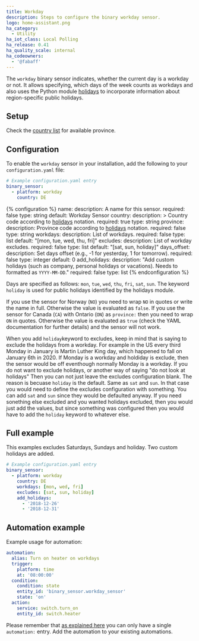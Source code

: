 ```yaml
---
title: Workday
description: Steps to configure the binary workday sensor.
logo: home-assistant.png
ha_category:
  - Utility
ha_iot_class: Local Polling
ha_release: 0.41
ha_quality_scale: internal
ha_codeowners:
  - '@fabaff'
---
```


The `workday` binary sensor indicates, whether the current day is a workday or not. It allows specifying, which days of the week counts as workdays and also
uses the Python module [holidays](https://pypi.python.org/pypi/holidays) to incorporate information about region-specific public holidays. 

## Setup

Check the [country list](https://github.com/dr-prodigy/python-holidays#available-countries) for available province.

## Configuration
To enable the `workday` sensor in your installation, add the following to your `configuration.yaml` file:

```yaml
# Example configuration.yaml entry
binary_sensor:
  - platform: workday
    country: DE
```

{% configuration %}
name:
  description: A name for this sensor.
  required: false
  type: string
  default: Workday Sensor
country:
  description: >
    Country code according to [holidays](https://pypi.org/project/holidays/) notation.
  required: true
  type: string
province:
  description: Province code according to [holidays](https://pypi.org/project/holidays/) notation.
  required: false
  type: string
workdays:
  description: List of workdays.
  required: false
  type: list
  default: "[mon, tue, wed, thu, fri]"
excludes:
  description: List of workday excludes.
  required: false
  type: list
  default: "[sat, sun, holiday]"
days_offset:
  description: Set days offset (e.g., -1 for yesterday, 1 for tomorrow).
  required: false
  type: integer
  default: 0
add_holidays:
  description: "Add custom holidays (such as company, personal holidays or vacations). Needs to formatted as `YYYY-MM-DD`."
  required: false
  type: list
{% endconfiguration %}

Days are specified as follows: `mon`, `tue`, `wed`, `thu`, `fri`, `sat`, `sun`.
The keyword `holiday` is used for public holidays identified by the holidays module.

<div class='note warning'>

If you use the sensor for Norway (`NO`) you need to wrap `NO` in quotes or write the name in full.
Otherwise the value is evaluated as `false`.
If you use the sensor for Canada (`CA`) with Ontario (`ON`) as `province:` then you need to wrap `ON` in quotes.
Otherwise the value is evaluated as `true` (check the YAML documentation for further details) and the sensor will not work.

When you add `holiday`keyword to excludes, keep in mind that is saying to exclude the holidays from a workday. For example in the US every third Monday in January is Martin Luther King day, which happened to fall on January 6th in 2020. If Monday is a workday and holdiday is exclude, then the sensor would be off eventhough normally Monday is a workday. If you do not want to exclude holidays, or another way of saying "do not look at holidays" Then you can not just leave the excludes configuration blank. The reason is becuase `holiday` is the default. Same as `sat` and `sun`. In that case you would need to define the excludes configuration with something. You can add `sat` and `sun` since they would be defaulted anyway. If you need sonething else excluded and you wanted holidays excluded, then you would just add the values, but since something was configured then you would have to add the `holiday` keyword to whatever else.


</div>

## Full example

This examples excludes Saturdays, Sundays and holiday. Two custom holidays are added.

```yaml
# Example configuration.yaml entry
binary_sensor:
  - platform: workday
    country: DE
    workdays: [mon, wed, fri]
    excludes: [sat, sun, holiday]
    add_holidays:
      - '2018-12-26'
      - '2018-12-31'
```

## Automation example

Example usage for automation:

```yaml
automation:
  alias: Turn on heater on workdays
  trigger:
    platform: time
    at: '08:00:00'
  condition:
    condition: state
    entity_id: 'binary_sensor.workday_sensor'
    state: 'on'
  action:
    service: switch.turn_on
    entity_id: switch.heater
```

<div class='note'>

Please remember that [as explained here](/docs/configuration/devices/) you can only have a single `automation:` entry. Add the automation to your existing automations.

</div>
